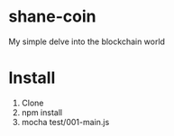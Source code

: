 # shane-coin
My simple delve into the blockchain world

# Install

1. Clone
2. npm install
3. mocha test/001-main.js
